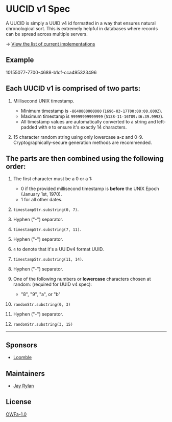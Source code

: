 # UUCID v1 Spec

A UUCID is simply a UUID v4 id formatted in a way that ensures natural chronological sort. This is extremely helpful in databases where records can be
spread across multiple servers.

-> [View the list of current implementations](https://github.com/uucid-project/spec/blob/master/Implementations.md)

## Example

10155077-7700-4688-b1cf-cca495323496

## Each UUCID v1 is comprised of two parts:

1. Millisecond UNIX timestamp.

   - Minimum timestamp is `-8640000000000` (`1696-03-17T00:00:00.000Z`).
   - Maximum timestamp is `99999999999999` (`5138-11-16T09:46:39.999Z`).
   - All timestamp values are automatically converted to a string and
     left-padded with `0` to ensure it's exactly 14 characters.

2. 15 character random string using only lowercase a-z and 0-9.
   Cryptographically-secure generation methods are recommended.

## The parts are then combined using the following order:

1. The first character must be a 0 or a 1:

   - 0 if the provided millisecond timestamp is **before** the UNIX Epoch (January 1st, 1970).
   - 1 for all other dates.

2. `timestampStr.substring(0, 7)`.

3. Hyphen ("-") separator.

4. `timestampStr.substring(7, 11)`.

5. Hyphen ("-") separator.

6. `4` to denote that it's a UUIDv4 format UUID.

7. `timestampStr.substring(11, 14)`.

8. Hyphen ("-") separator.

9. One of the following numbers or **lowercase** characters chosen at random: (required for UUID v4 spec):

   - "8", "9", "a", or "b"

10. `randomStr.substring(0, 3)`

11. Hyphen ("-") separator.

12. `randomStr.substring(3, 15)`

---

## Sponsors

- [Loomble](https://loomble.com/)

## Maintainers

- [Jay Rylan](https://jayrylan.com/)

## License

[OWFa-1.0](https://github.com/uucid-project/spec/blob/master/LICENSE)
